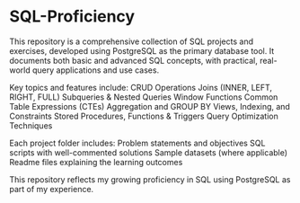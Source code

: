 # SQL-Proficiency
This repository is a comprehensive collection of SQL projects and exercises, developed using PostgreSQL as the primary database tool. It documents both basic and advanced SQL concepts, with practical, real-world query applications and use cases.

Key topics and features include:
CRUD Operations
Joins (INNER, LEFT, RIGHT, FULL)
Subqueries & Nested Queries
Window Functions
Common Table Expressions (CTEs)
Aggregation and GROUP BY
Views, Indexing, and Constraints
Stored Procedures, Functions & Triggers
Query Optimization Techniques

Each project folder includes:
Problem statements and objectives
SQL scripts with well-commented solutions
Sample datasets (where applicable)
Readme files explaining the learning outcomes

This repository reflects my growing proficiency in SQL using PostgreSQL as part of my experience.
